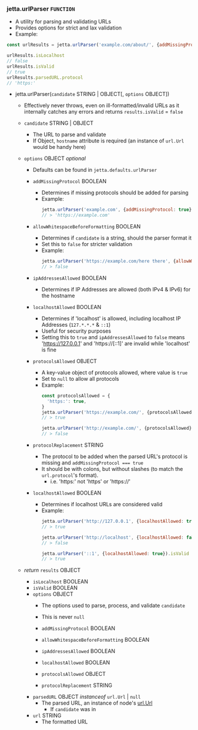 ### jetta.urlParser `FUNCTION`
  - A utility for parsing and validating URLs
  - Provides options for strict and lax validation
  - Example:
  ```js
  const urlResults = jetta.urlParser('example.com/about/', {addMissingProtocol: true})

  urlResults.isLocalhost
  // false
  urlResults.isValid
  // true
  urlResults.parsedURL.protocol
  // 'https:'
  ```

  - jetta.urlParser(`candidate` STRING | OBJECT[, `options` OBJECT])
    - Effectively never throws, even on ill-formatted/invalid URLs as it internally catches any errors and returns `results.isValid` = `false`

    - `candidate` STRING | OBJECT
      - The URL to parse and validate
      - If Object, `hostname` attribute is required (an instance of `url.Url` would be handy here)

    - `options` OBJECT _optional_
      - Defaults can be found in `jetta.defaults.urlParser`

      - `addMissingProtocol` BOOLEAN
        - Determines if missing protocols should be added for parsing
        - Example:
          ```js
          jetta.urlParser('example.com', {addMissingProtocol: true}).url
          // > 'https://example.com'
          ```

      - `allowWhitespaceBeforeFormatting` BOOLEAN
        - Determines if `candidate` is a string, should the parser format it
        - Set this to `false` for stricter validation
        - Example:
          ```js
          jetta.urlParser('https://example.com/here there', {allowWhitespaceBeforeFormatting: false}).isValid
          // > false
          ```

      - `ipAddressesAllowed` BOOLEAN
        - Determines if IP Addresses are allowed (both IPv4 & IPv6) for the hostname

      - `localhostAllowed` BOOLEAN
        - Determines if 'localhost' is allowed, including localhost IP Addresses (`127.*.*.*` & `::1`)
        - Useful for security purposes
        - Setting this to `true` and `ipAddressesAllowed` to `false` means 'https://127.0.0.1' and 'https://[::1]' are invalid while 'localhost' is fine

      - `protocolsAllowed` OBJECT
        - A key-value object of protocols allowed, where value is `true`
        - Set to `null` to allow all protocols
        - Example:
          ```js
          const protocolsAllowed = {
            'https:': true,
          }
          jetta.urlParser('https://example.com/', {protocolsAllowed}).isValid
          // > true

          jetta.urlParser('http://example.com/', {protocolsAllowed}).isValid
          // > false
          ```

      - `protocolReplacement` STRING
        - The protocol to be added when the parsed URL's protocol is missing and `addMissingProtocol === true`
        - It should be with colons, but without slashes (to match the `url.protocol`'s format).
          - i.e. 'https:' not 'https' or 'https://'

      - `localhostAllowed` BOOLEAN
        - Determines if localhost URLs are considered valid
        - Example:
          ```js
          jetta.urlParser('http://127.0.0.1', {localhostAllowed: true}).isValid
          // > true

          jetta.urlParser('http://localhost', {localhostAllowed: false}).isValid
          // > false

          jetta.urlParser('::1', {localhostAllowed: true}).isValid
          // > true
          ```

    - _return_ `results` OBJECT
      - `isLocalhost` BOOLEAN
      - `isValid` BOOLEAN
      - `options` OBJECT
        - The options used to parse, process, and validate `candidate`
        - This is never `null`

        - `addMissingProtocol` BOOLEAN
        - `allowWhitespaceBeforeFormatting` BOOLEAN
        - `ipAddressesAllowed` BOOLEAN
        - `localhostAllowed` BOOLEAN
        - `protocolsAllowed` OBJECT
        - `protocolReplacement` STRING
      - `parsedURL` OBJECT _instanceof_ `url.Url` | `null`
        - The parsed URL, an instance of node's [url.Url](https://nodejs.org/api/url.html)
          - If `candidate` was in
      - `url` STRING
        - The formatted URL
